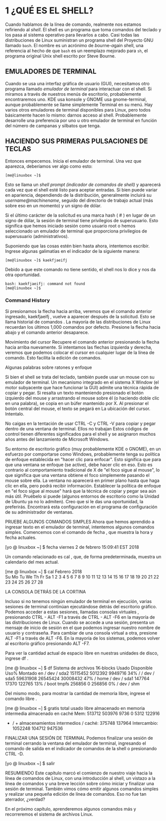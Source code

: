 # 1 ¿QUÉ ES EL SHELL?

Cuando hablamos de la línea de comando, realmente nos estamos refiriendo al *shell*. El shell es un programa que toma comandos del teclado y los pasa al sistema operativo para llevarlos a cabo. Casi todas las distribuciones de Linux suministran un programa shell del Proyecto GNU llamado `bash`. El nombre es un acrónimo de *b*ourne-*a*gain *sh*ell, una referencia al hecho de que `bash`  es un reemplazo mejorado para `sh`, el programa original Unix shell escrito por Steve Bourne.

## EMULADORES DE TERMINAL

Cuando se usa una interfaz gráfica de usuario (GUI), necesitamos otro programa llamado *emulador de terminal* para interactuar con el shell. Si miramos a través de nuestros menús de escritorio, probablemente encontraremos uno. KDE usa konsole y GNOME usa gnome-terminal, aunque probablemente se llame simplemente Terminal en su menú. Hay varios otros emuladores de terminal disponibles para Linux, pero todos básicamente hacen lo mismo: darnos acceso al shell. Probablemente desarrolle una preferencia por uno u otro emulador de terminal en función del número de campanas y silbatos que tenga.

## HACIENDO SUS PRIMERAS PULSACIONES DE TECLAS

Entonces empecemos. Inicia el emulador de terminal. Una vez que aparezca, deberíamos ver algo como esto:

```linux
[me@linuxbox ~]$
```

Esto se llama un *shell prompt (indicador de comandos de shell)* y aparecerá cada vez que el shell esté listo para aceptar entradas. Si bien puede variar en apariencia, dependiendo de la distribución, generalmente incluirá su *username@machinename*, seguido del directorio de trabajo actual (más sobre eso en un momento) y un signo de dólar.

Si el último carácter de la solicitud es una marca hash ( # ) en lugar de un signo de dólar, la sesión de terminal tiene privilegios de superusuario. Esto significa que hemos iniciado sesión como usuario root o hemos seleccionado un emulador de terminal que proporciona privilegios de superusuario (administrativos).

Suponiendo que las cosas estén bien hasta ahora, intentemos escribir. Ingrese algunas galimatías en el indicador de la siguiente manera:

```linux
[me@linuxbox ~]$ kaekfjaeifj
```

Debido a que este comando no tiene sentido, el shell nos lo dice y nos da otra oportunidad.

```linux
bash: kaekfjaeifj: command not found
[me@linuxbox ~]$
```

### Command History

Si presionamos la flecha hacia arriba, veremos que el comando anterior ingresado, kaekfjaeifj , vuelve a aparecer después de la solicitud. Esto se llama historial de comandos . La mayoría de las distribuciones de Linux recuerdan los últimos 1,000 comandos por defecto. Presione la flecha hacia abajo y el comando anterior desaparece.

Movimiento del cursor
Recupere el comando anterior presionando la flecha hacia arriba nuevamente. Si intentamos las flechas izquierda y derecha, veremos que podemos colocar el cursor en cualquier lugar de la línea de comando. Esto facilita la edición de comandos.

Algunas palabras sobre ratones y enfoque

Si bien el shell se trata del teclado, también puede usar un mouse con su emulador de terminal. Un mecanismo integrado en el sistema X Window (el motor subyacente que hace funcionar la GUI) admite una técnica rápida de copiar y pegar. Si resalta un texto manteniendo presionado el botón izquierdo del mouse y arrastrando el mouse sobre él (o haciendo doble clic en una palabra), se copia en un búfer mantenido por X. Al presionar el botón central del mouse, el texto se pegará en La ubicación del cursor. Intentalo.

No caigas en la tentación de usar CTRL -C y CTRL -V para copiar y pegar dentro de una ventana de terminal. Ellos no trabajan Estos códigos de control tienen diferentes significados para el shell y se asignaron muchos años antes del lanzamiento de Microsoft Windows.

Su entorno de escritorio gráfico (muy probablemente KDE o GNOME), en un esfuerzo por comportarse como Windows, probablemente tenga su política de enfoque establecida en "hacer clic para enfocar". Esto significa que para que una ventana se enfoque (se active), debe hacer clic en eso. Esto es contrario al comportamiento tradicional de X de "el foco sigue al mouse", lo que significa que una ventana obtiene el foco simplemente pasando el mouse sobre ella. La ventana no aparecerá en primer plano hasta que haga clic en ella, pero podrá recibir información. Establecer la política de enfoque en "el foco sigue al mouse" hará que la técnica de copiar y pegar sea aún más útil. Pruébelo si puede (algunos entornos de escritorio como la Unidad de Ubuntu ya no lo admiten). Creo que si le das una oportunidad, la preferirás. Encontrará esta configuración en el programa de configuración de su administrador de ventanas.

PRUEBE ALGUNOS COMANDOS SIMPLES
Ahora que hemos aprendido a ingresar texto en el emulador de terminal, intentemos algunos comandos simples. Comencemos con el comando de fecha , que muestra la hora y fecha actuales.

[yo @ linuxbox ~] $ fecha
viernes 2 de febrero 15:09:41 EST 2018

Un comando relacionado es cal , que, de forma predeterminada, muestra un calendario del mes actual.

[me @ linuxbox ~] $ cal
    Febrero 2018   
Su Mo Tu We Th Fr Sa
             1 2 3
 4 5 6 7 8 9 10
11 12 13 14 15 16 17
18 19 20 21 22 23 24
25 26 27 28      

LA CONSOLA DETRÁS DE LA CORTINA

Incluso si no tenemos ningún emulador de terminal en ejecución, varias sesiones de terminal continúan ejecutándose detrás del escritorio gráfico. Podemos acceder a estas sesiones, llamadas consolas virtuales , presionando CTRL - ALT -F1 a través de CTRL - ALT -F6 en la mayoría de las distribuciones de Linux. Cuando se accede a una sesión, presenta un mensaje de inicio de sesión en el que podemos ingresar nuestro nombre de usuario y contraseña. Para cambiar de una consola virtual a otra, presione ALT -F1 a través de ALT -F6. En la mayoría de los sistemas, podemos volver al escritorio gráfico presionando ALT -F7.

Para ver la cantidad actual de espacio libre en nuestras unidades de disco, ingrese df .

[me @ linuxbox ~] $ df
Sistema de archivos 1K-blocks Usado Disponible Uso% Montado en
/ dev / sda2 15115452 5012392 9949716 34% /
/ dev / sda5 59631908 26545424 30008432 47% / home
/ dev / sda1 147764 17370 122765 13% / boot
tmpfs 256856 0 256856 0% / dev / shm

Del mismo modo, para mostrar la cantidad de memoria libre, ingrese el comando libre .

[me @ linuxbox ~] $ gratis
         total usado libre almacenado en
memoria intermedia almacenado en caché Mem: 513712 503976 9736 0 5312 122916
- / + almacenamientos intermedios / caché: 375748 137964
Intercambio: 1052248 104712 947536

FINALIZAR UNA SESIÓN DE TERMINAL
Podemos finalizar una sesión de terminal cerrando la ventana del emulador de terminal, ingresando el comando de salida en el indicador de comandos de la shell o presionando CTRL -D.

[yo @ linuxbox ~] $ salir

RESUMIENDO
Este capítulo marcó el comienzo de nuestro viaje hacia la línea de comandos de Linux, con una introducción al shell, un vistazo a la línea de comandos y una breve lección sobre cómo iniciar y finalizar una sesión de terminal. También vimos cómo emitir algunos comandos simples y realizar una pequeña edición de línea de comandos. Eso no fue tan aterrador, ¿verdad?

En el próximo capítulo, aprenderemos algunos comandos más y recorreremos el sistema de archivos Linux.
